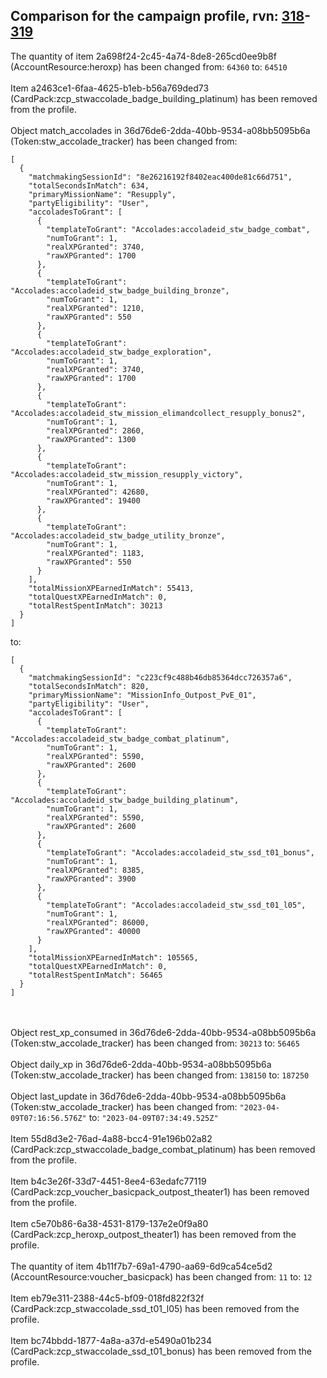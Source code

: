 ## Comparison for the campaign profile, rvn: [318](https://github.com/PRO100KatYT/FortniteProfileRevisions/tree/main/profiles/campaign/318%20campaign.json)-[319](https://github.com/PRO100KatYT/FortniteProfileRevisions/tree/main/profiles/campaign/319%20campaign.json)

The quantity of item 2a698f24-2c45-4a74-8de8-265cd0ee9b8f (AccountResource:heroxp) has been changed from: `64360` to: `64510`
<br><br>
Item a2463ce1-6faa-4625-b1eb-b56a769ded73 (CardPack:zcp_stwaccolade_badge_building_platinum) has been removed from the profile.
<br><br>
Object match_accolades in 36d76de6-2dda-40bb-9534-a08bb5095b6a (Token:stw_accolade_tracker) has been changed from:

```
[
  {
    "matchmakingSessionId": "8e26216192f8402eac400de81c66d751",
    "totalSecondsInMatch": 634,
    "primaryMissionName": "Resupply",
    "partyEligibility": "User",
    "accoladesToGrant": [
      {
        "templateToGrant": "Accolades:accoladeid_stw_badge_combat",
        "numToGrant": 1,
        "realXPGranted": 3740,
        "rawXPGranted": 1700
      },
      {
        "templateToGrant": "Accolades:accoladeid_stw_badge_building_bronze",
        "numToGrant": 1,
        "realXPGranted": 1210,
        "rawXPGranted": 550
      },
      {
        "templateToGrant": "Accolades:accoladeid_stw_badge_exploration",
        "numToGrant": 1,
        "realXPGranted": 3740,
        "rawXPGranted": 1700
      },
      {
        "templateToGrant": "Accolades:accoladeid_stw_mission_elimandcollect_resupply_bonus2",
        "numToGrant": 1,
        "realXPGranted": 2860,
        "rawXPGranted": 1300
      },
      {
        "templateToGrant": "Accolades:accoladeid_stw_mission_resupply_victory",
        "numToGrant": 1,
        "realXPGranted": 42680,
        "rawXPGranted": 19400
      },
      {
        "templateToGrant": "Accolades:accoladeid_stw_badge_utility_bronze",
        "numToGrant": 1,
        "realXPGranted": 1183,
        "rawXPGranted": 550
      }
    ],
    "totalMissionXPEarnedInMatch": 55413,
    "totalQuestXPEarnedInMatch": 0,
    "totalRestSpentInMatch": 30213
  }
]
```

to:

```
[
  {
    "matchmakingSessionId": "c223cf9c488b46db85364dcc726357a6",
    "totalSecondsInMatch": 820,
    "primaryMissionName": "MissionInfo_Outpost_PvE_01",
    "partyEligibility": "User",
    "accoladesToGrant": [
      {
        "templateToGrant": "Accolades:accoladeid_stw_badge_combat_platinum",
        "numToGrant": 1,
        "realXPGranted": 5590,
        "rawXPGranted": 2600
      },
      {
        "templateToGrant": "Accolades:accoladeid_stw_badge_building_platinum",
        "numToGrant": 1,
        "realXPGranted": 5590,
        "rawXPGranted": 2600
      },
      {
        "templateToGrant": "Accolades:accoladeid_stw_ssd_t01_bonus",
        "numToGrant": 1,
        "realXPGranted": 8385,
        "rawXPGranted": 3900
      },
      {
        "templateToGrant": "Accolades:accoladeid_stw_ssd_t01_l05",
        "numToGrant": 1,
        "realXPGranted": 86000,
        "rawXPGranted": 40000
      }
    ],
    "totalMissionXPEarnedInMatch": 105565,
    "totalQuestXPEarnedInMatch": 0,
    "totalRestSpentInMatch": 56465
  }
]
```

<br><br>
Object rest_xp_consumed in 36d76de6-2dda-40bb-9534-a08bb5095b6a (Token:stw_accolade_tracker) has been changed from: `30213` to: `56465`
<br><br>
Object daily_xp in 36d76de6-2dda-40bb-9534-a08bb5095b6a (Token:stw_accolade_tracker) has been changed from: `138150` to: `187250`
<br><br>
Object last_update in 36d76de6-2dda-40bb-9534-a08bb5095b6a (Token:stw_accolade_tracker) has been changed from: `"2023-04-09T07:16:56.576Z"` to: `"2023-04-09T07:34:49.525Z"`
<br><br>
Item 55d8d3e2-76ad-4a88-bcc4-91e196b02a82 (CardPack:zcp_stwaccolade_badge_combat_platinum) has been removed from the profile.
<br><br>
Item b4c3e26f-33d7-4451-8ee4-63edafc77119 (CardPack:zcp_voucher_basicpack_outpost_theater1) has been removed from the profile.
<br><br>
Item c5e70b86-6a38-4531-8179-137e2e0f9a80 (CardPack:zcp_heroxp_outpost_theater1) has been removed from the profile.
<br><br>
The quantity of item 4b11f7b7-69a1-4790-aa69-6d9ca54ce5d2 (AccountResource:voucher_basicpack) has been changed from: `11` to: `12`
<br><br>
Item eb79e311-2388-44c5-bf09-018fd822f32f (CardPack:zcp_stwaccolade_ssd_t01_l05) has been removed from the profile.
<br><br>
Item bc74bbdd-1877-4a8a-a37d-e5490a01b234 (CardPack:zcp_stwaccolade_ssd_t01_bonus) has been removed from the profile.
<br><br>
